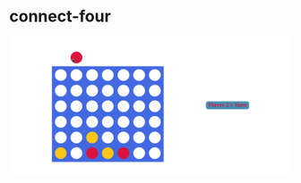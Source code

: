 # connect-four


![connect-four-gif](https://github.com/lukeg90/connect-four/blob/master/connect-four.gif)
